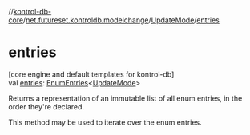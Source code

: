 //[kontrol-db-core](../../../index.md)/[net.futureset.kontroldb.modelchange](../index.md)/[UpdateMode](index.md)/[entries](entries.md)

# entries

[core engine and default templates for kontrol-db]\
val [entries](entries.md): [EnumEntries](https://kotlinlang.org/api/latest/jvm/stdlib/kotlin.enums/-enum-entries/index.html)&lt;[UpdateMode](index.md)&gt;

Returns a representation of an immutable list of all enum entries, in the order they're declared.

This method may be used to iterate over the enum entries.
